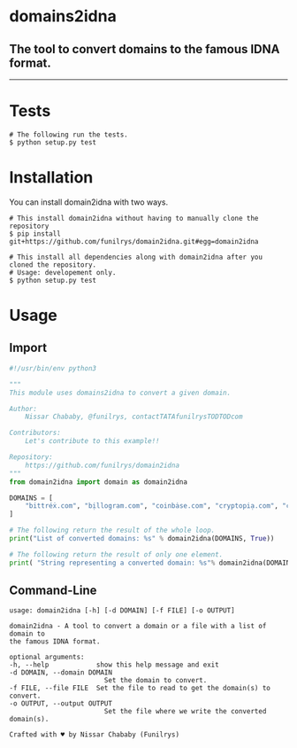 # domains2idna

## The tool to convert domains to the famous IDNA format.

* * *

# Tests

```shell
# The following run the tests.
$ python setup.py test
```

# Installation

You can install domain2idna with two ways.

```shell
# This install domain2idna without having to manually clone the repository
$ pip install git+https://github.com/funilrys/domain2idna.git#egg=domain2idna
```

```shell
# This install all dependencies along with domain2idna after you cloned the repository.
# Usage: developement only.
$ python setup.py test
```

# Usage

## Import

```python
#!/usr/bin/env python3

"""
This module uses domains2idna to convert a given domain.

Author:
    Nissar Chababy, @funilrys, contactTATAfunilrysTODTODcom

Contributors:
    Let's contribute to this example!!

Repository:
    https://github.com/funilrys/domain2idna
"""
from domain2idna import domain as domain2idna

DOMAINS = [
    "bittréẋ.com", "bịllogram.com", "coinbȧse.com", "cryptopiạ.com", "cṙyptopia.com"
]

# The following return the result of the whole loop.
print("List of converted domains: %s" % domain2idna(DOMAINS, True))

# The following return the result of only one element.
print( "String representing a converted domain: %s"% domain2idna(DOMAINS[-1], True))
```

## Command-Line

    usage: domain2idna [-h] [-d DOMAIN] [-f FILE] [-o OUTPUT]

    domain2idna - A tool to convert a domain or a file with a list of domain to
    the famous IDNA format.

    optional arguments:
    -h, --help            show this help message and exit
    -d DOMAIN, --domain DOMAIN
                            Set the domain to convert.
    -f FILE, --file FILE  Set the file to read to get the domain(s) to convert.
    -o OUTPUT, --output OUTPUT
                            Set the file where we write the converted domain(s).

    Crafted with ♥ by Nissar Chababy (Funilrys)
